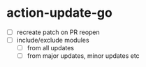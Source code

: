 # action-update-go

- [ ] recreate patch on PR reopen
- [ ] include/exclude modules
  - [ ] from all updates
  - [ ] from major updates, minor updates etc
